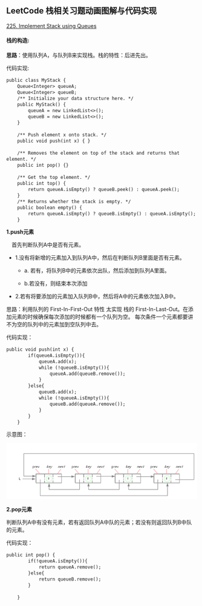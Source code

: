 ## LeetCode 栈相关习题动画图解与代码实现

[225. Implement Stack using Queues]

#### 栈的构造:
**思路**：使用队列A，与队列B来实现栈。栈的特性：后进先出。

代码实现:
```
public class MyStack {
    Queue<Integer> queueA;
    Queue<Integer> queueB;
    /** Initialize your data structure here. */
    public MyStack() {
        queueA = new LinkedList<>();
        queueB = new LinkedList<>();
    }

    /** Push element x onto stack. */
    public void push(int x) { }

    /** Removes the element on top of the stack and returns that element. */
    public int pop() {}

    /** Get the top element. */
    public int top() {
        return queueA.isEmpty() ? queueB.peek() : queueA.peek();
    }
    /** Returns whether the stack is empty. */
    public boolean empty() {
        return queueA.isEmpty() ? queueB.isEmpty() : queueA.isEmpty();
    }

```
**1.push元素**

 &ensp;&ensp;首先判断队列A中是否有元素。
  
* 1.没有将新增的元素加入到队列A中，然后在判断队列B里面是否有元素。

    * a. 若有，将队列B中的元素依次出队，然后添加到队列A里面。
   
    * b.若没有，则结束本次添加
* 2.若有将要添加的元素加入队列B中，然后将A中的元素依次加入B中。

思路：利用队列的 First-In-First-Out 特性 太实现 栈的 First-In-Last-Out。在添加元素的时候确保每次添加的时候都有一个队列为空。
每次条件一个元素都要讲不为空的队列中的元素加到空队列中去。

代码实现：
```
public void push(int x) {
        if(queueA.isEmpty()){
            queueA.add(x);
            while (!queueB.isEmpty()){
                queueA.add(queueB.remove());
            }
        }else{
            queueB.add(x);
            while (!queueA.isEmpty()){
                queueB.add(queueA.remove());
            }
        }
    }
```

示意图：
 <div align="center">
    <img src="https://github.com/FunCheney/data-structure/blob/master/src/main/java/com/fchen/datastructure/linkedlist/image/circular.jpg">
 </div>
     
**2.pop元素**

   判断队列A中有没有元素，若有返回队列A中队的元素；若没有则返回队列B中队的元素。

代码实现：
```
public int pop() {
        if(!queueA.isEmpty()){
            return queueA.remove();
        }else{
            return queueB.remove();
        }

    }
```




[225. Implement Stack using Queues]:https://leetcode.com/problems/implement-stack-using-queues/